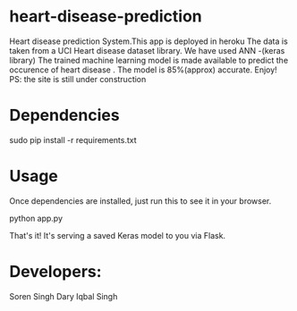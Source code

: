 # heart-disease-prediction
Heart disease prediction System.This app is deployed in heroku 
The data is taken from a UCI Heart disease dataset library. 
We have used ANN -(keras library)
The trained machine learning model is made available to predict the occurence of heart disease . 
The model is 85%(approx) accurate. Enjoy! 
PS: the site is still under construction
# Dependencies
sudo pip install -r requirements.txt
# Usage
Once dependencies are installed, just run this to see it in your browser.

python app.py

That's it! It's serving a saved Keras model to you via Flask.
# Developers:
Soren Singh Dary
Iqbal Singh

